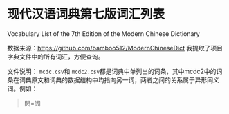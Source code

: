 # 现代汉语词典第七版词汇列表

Vocabulary List of the 7th Edition of the Modern Chinese Dictionary

数据来源：https://github.com/bamboo512/ModernChineseDict
我提取了项目字典文件中的所有词汇，方便查询。

文件说明：
`mcdc.csv`和 `mcdc2.csv`都是词典中单列出的词条，其中mcdc2中的词条在词典原文和词典的数据结构中均指向另一词，两者之间的关系属于异形同义词。例如：
> 閌=闶


